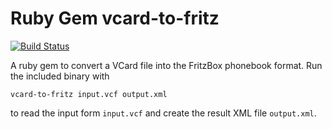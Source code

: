 # Ruby Gem vcard-to-fritz

[![Build Status](https://travis-ci.org/aehrisch/vcard-to-fritz.svg?branch=master)](https://travis-ci.org/aehrisch/vcard-to-fritz)

A ruby gem to convert a VCard file into the FritzBox phonebook
format. Run the included binary with

    vcard-to-fritz input.vcf output.xml
	
to read the input form `input.vcf` and create the result XML file
`output.xml`.
